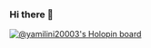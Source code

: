 ### Hi there 👋

[![@yamilini20003's Holopin board](https://holopin.me/yamilini20003)](https://holopin.io/@yamilini20003)

<!--
**Yamilini2000/Yamilini2000** is a ✨ _special_ ✨ repository because its `README.md` (this file) appears on your GitHub profile.

Here are some ideas to get you started:

- 🔭 I’m currently working on ...
- 🌱 I’m currently learning ...
- 👯 I’m looking to collaborate on ...
- 🤔 I’m looking for help with ...
- 💬 Ask me about ...
- 📫 How to reach me: ...
- 😄 Pronouns: ...
- ⚡ Fun fact: ...
-->
